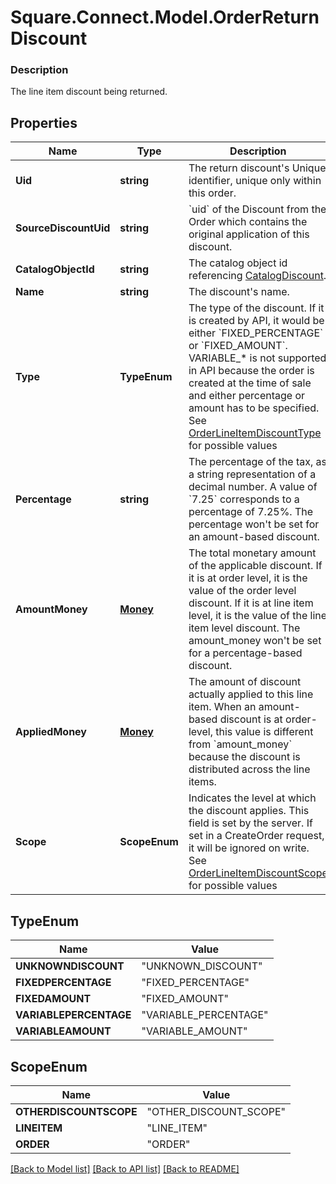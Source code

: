 # Square.Connect.Model.OrderReturnDiscount

### Description

The line item discount being returned.

## Properties

Name | Type | Description | Notes
------------ | ------------- | ------------- | -------------
**Uid** | **string** | The return discount&#39;s Unique identifier, unique only within this order. | [optional] 
**SourceDiscountUid** | **string** | &#x60;uid&#x60; of the Discount from the Order which contains the original application of this discount. | [optional] 
**CatalogObjectId** | **string** | The catalog object id referencing [CatalogDiscount](#type-catalogdiscount). | [optional] 
**Name** | **string** | The discount&#39;s name. | [optional] 
**Type** | **TypeEnum** | The type of the discount. If it is created by API, it would be either &#x60;FIXED_PERCENTAGE&#x60; or &#x60;FIXED_AMOUNT&#x60;.  VARIABLE_* is not supported in API because the order is created at the time of sale and either percentage or amount has to be specified. See [OrderLineItemDiscountType](#type-orderlineitemdiscounttype) for possible values | [optional] 
**Percentage** | **string** | The percentage of the tax, as a string representation of a decimal number. A value of &#x60;7.25&#x60; corresponds to a percentage of 7.25%.  The percentage won&#39;t be set for an amount-based discount. | [optional] 
**AmountMoney** | [**Money**](Money.md) | The total monetary amount of the applicable discount. If it is at order level, it is the value of the order level discount. If it is at line item level, it is the value of the line item level discount.  The amount_money won&#39;t be set for a percentage-based discount. | [optional] 
**AppliedMoney** | [**Money**](Money.md) | The amount of discount actually applied to this line item. When an amount-based discount is at order-level, this value is different from &#x60;amount_money&#x60; because the discount is distributed across the line items. | [optional] 
**Scope** | **ScopeEnum** | Indicates the level at which the discount applies. This field is set by the server. If set in a CreateOrder request, it will be ignored on write. See [OrderLineItemDiscountScope](#type-orderlineitemdiscountscope) for possible values | [optional] 


## TypeEnum

Name | Value
------------ | -------------
**UNKNOWNDISCOUNT** | "UNKNOWN_DISCOUNT"
**FIXEDPERCENTAGE** | "FIXED_PERCENTAGE"
**FIXEDAMOUNT** | "FIXED_AMOUNT"
**VARIABLEPERCENTAGE** | "VARIABLE_PERCENTAGE"
**VARIABLEAMOUNT** | "VARIABLE_AMOUNT"


## ScopeEnum

Name | Value
------------ | -------------
**OTHERDISCOUNTSCOPE** | "OTHER_DISCOUNT_SCOPE"
**LINEITEM** | "LINE_ITEM"
**ORDER** | "ORDER"



[[Back to Model list]](../README.md#documentation-for-models) [[Back to API list]](../README.md#documentation-for-api-endpoints) [[Back to README]](../README.md)

